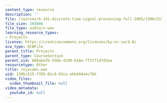 ```yaml
---
content_type: resource
description: ''
file: /courses/6-341-discrete-time-signal-processing-fall-2005/139bc515f70581c993caebb494a4c7bb_rnjacobs.wav
file_size: 193666
file_type: audio/x-wav
learning_resource_types:
- Projects
license: https://creativecommons.org/licenses/by-nc-sa/4.0/
ocw_type: OCWFile
parent_title: Projects
parent_type: CourseSection
parent_uid: 0d6abafb-55bb-d2d0-610e-ff377147d3aa
resourcetype: Other
title: rnjacobs.wav
uid: 139bc515-f705-81c9-93ca-ebb494a4c7bb
video_files:
  video_thumbnail_file: null
video_metadata:
  youtube_id: null
---
```


